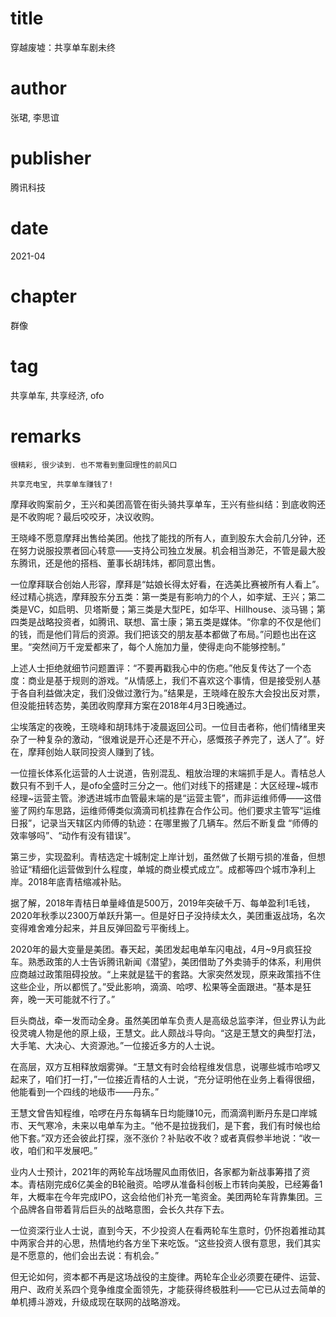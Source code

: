# title
穿越废墟：共享单车剧未终

# author
张珺, 李思谊

# publisher
腾讯科技

# date
2021-04

# chapter
群像

# tag
共享单车, 共享经济, ofo

# remarks
`很精彩, 很少读到. 也不常看到重回理性的前风口`

`共享充电宝, 共享单车赚钱了!`

摩拜收购案前夕，王兴和美团高管在街头骑共享单车，王兴有些纠结：到底收购还是不收购呢？最后咬咬牙，决议收购。



王晓峰不愿意摩拜出售给美团。他找了能找的所有人，直到股东大会前几分钟，还在努力说服投票者回心转意——支持公司独立发展。机会相当渺茫，不管是最大股东腾讯，还是他的搭档、董事长胡玮炜，都同意出售。



一位摩拜联合创始人形容，摩拜是“姑娘长得太好看，在选美比赛被所有人看上”。经过精心挑选，摩拜股东分五类：第一类是有影响力的个人，如李斌、王兴；第二类是VC，如启明、贝塔斯曼；第三类是大型PE，如华平、Hillhouse、淡马锡；第四类是战略投资者，如腾讯、联想、富士康；第五类是媒体。“你拿的不仅是他们的钱，而是他们背后的资源。我们把该交的朋友基本都做了布局。”问题也出在这里。“突然间万千宠爱都来了，每个人施加力量，使得走向不能够控制。”



上述人士拒绝就细节问题置评：“不要再戳我心中的伤疤。”他反复传达了一个态度：商业是基于规则的游戏。“从情感上，我们不喜欢这个事情，但是接受别人基于各自利益做决定，我们没做过激行为。”结果是，王晓峰在股东大会投出反对票，但没能扭转态势，美团收购摩拜方案在2018年4月3日晚通过。



尘埃落定的夜晚，王晓峰和胡玮炜于凌晨返回公司。一位目击者称，他们情绪里夹杂了一种复杂的激动，“很难说是开心还是不开心，感慨孩子养完了，送人了”。好在，摩拜创始人联同投资人赚到了钱。


一位擅长体系化运营的人士说道，告别混乱、粗放治理的末端抓手是人。青桔总人数只有不到千人，是ofo全盛时三分之一。他们对线下的搭建是：大区经理~城市经理~运营主管。渗透进城市血管最末端的是“运营主管”，而非运维师傅——这借鉴了网约车思路，运维师傅类似滴滴司机挂靠在合作公司。他们要求主管写“运维日报”，记录当天辖区内师傅的轨迹：在哪里搬了几辆车。然后不断复盘 “师傅的效率够吗”、“动作有没有错误”。



第三步，实现盈利。青桔选定十城制定上岸计划，虽然做了长期亏损的准备，但想验证“精细化运营做到什么程度，单城的商业模式成立”。成都等四个城市净利上岸。2018年底青桔缩减补贴。



据了解，2018年青桔日单量峰值是500万，2019年突破千万、每单盈利1毛钱，2020年秋季以2300万单跃升第一。但是好日子没持续太久，美团重返战场，名次变得难舍难分起来，并且反弹回盈亏平衡线上。

2020年的最大变量是美团。春天起，美团发起电单车闪电战，4月~9月疯狂投车。熟悉政策的人士告诉腾讯新闻《潜望》，美团借助了外卖骑手的体系，利用供应商越过政策阻碍投放。“上来就是猛干的套路。大家突然发现，原来政策挡不住这些企业，所以都慌了。”受此影响，滴滴、哈啰、松果等全面跟进。“基本是狂奔，晚一天可能就不行了。”



巨头商战，牵一发而动全身。虽然美团单车负责人是高级总监李洋，但业界认为此役灵魂人物是他的原上级，王慧文。此人颇战斗导向。“这是王慧文的典型打法，大手笔、大决心、大资源池。”一位接近多方的人士说。



在高层，双方互相释放烟雾弹。“王慧文有时会给程维发信息，说哪些城市哈啰又起来了，咱们打一打，”一位接近青桔的人士说，“充分证明他在业务上看得很细，他能看到一个四线的地级市——丹东。”



王慧文曾告知程维，哈啰在丹东每辆车日均能赚10元，而滴滴判断丹东是口岸城市、天气寒冷，未来以电单车为主。“他不是拉拢我们，是下套，我们有时候也给他下套。”双方还会彼此打探，涨不涨价？补贴收不收？或者真假参半地说：“收一收，咱们和平发展吧。”


业内人士预计，2021年的两轮车战场腥风血雨依旧，各家都为新战事筹措了资本。青桔刚完成6亿美金的B轮融资。哈啰从准备科创板上市转向美股，已经筹备1年，大概率在今年完成IPO，这会给他们补充一笔资金。美团两轮车背靠集团。三个品牌各自带着背后巨头的战略意图，会长久共存下去。



一位资深行业人士说，直到今天，不少投资人在看两轮车生意时，仍怀抱着推动其中两家合并的心思，热情地约各方坐下来吃饭。“这些投资人很有意思，我们其实是不愿意的，他们会出去说：有机会。”



但无论如何，资本都不再是这场战役的主旋律。两轮车企业必须要在硬件、运营、用户、政府关系四个竞争维度全面领先，才能获得终极胜利——它已从过去简单的单机搏斗游戏，升级成现在联网的战略游戏。